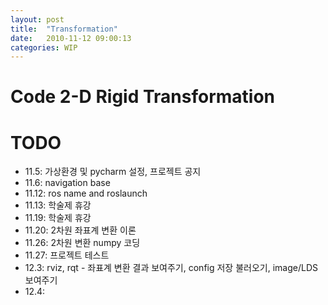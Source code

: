 ```yaml
---
layout: post
title:  "Transformation"
date:   2010-11-12 09:00:13
categories: WIP
---
```




# Code 2-D Rigid Transformation







# TODO

- 11.5: 가상환경 및 pycharm 설정, 프로젝트 공지
- 11.6: navigation base
- 11.12: ros name and roslaunch
- 11.13: 학술제 휴강
- 11.19: 학술제 휴강
- 11.20: 2차원 좌표계 변환 이론
- 11.26: 2차원 변환 numpy 코딩
- 11.27: 프로젝트 테스트
- 12.3: rviz, rqt - 좌표계 변환 결과 보여주기, config 저장 불러오기, image/LDS 보여주기
- 12.4: 

